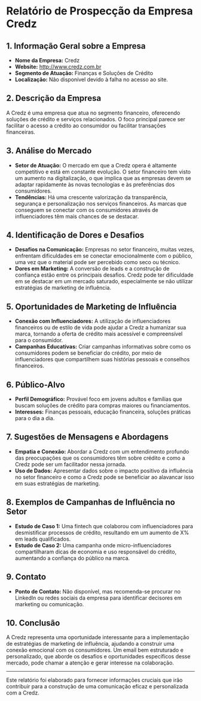 # Relatório de Prospecção da Empresa Credz

## 1. Informação Geral sobre a Empresa
- **Nome da Empresa:** Credz
- **Website:** http://www.credz.com.br
- **Segmento de Atuação:** Finanças e Soluções de Crédito
- **Localização:** Não disponível devido à falha no acesso ao site.

## 2. Descrição da Empresa
A Credz é uma empresa que atua no segmento financeiro, oferecendo soluções de crédito e serviços relacionados. O foco principal parece ser facilitar o acesso a crédito ao consumidor ou facilitar transações financeiras.

## 3. Análise do Mercado
- **Setor de Atuação:** O mercado em que a Credz opera é altamente competitivo e está em constante evolução. O setor financeiro tem visto um aumento na digitalização, o que implica que as empresas devem se adaptar rapidamente às novas tecnologias e às preferências dos consumidores.
- **Tendências:** Há uma crescente valorização da transparência, segurança e personalização nos serviços financeiros. As marcas que conseguem se conectar com os consumidores através de influenciadores têm mais chances de se destacar.

## 4. Identificação de Dores e Desafios
- **Desafios na Comunicação:** Empresas no setor financeiro, muitas vezes, enfrentam dificuldades em se conectar emocionalmente com o público, uma vez que o material pode ser percebido como seco ou técnico.
- **Dores em Marketing:** A conversão de leads e a construção de confiança estão entre os principais desafios. Credz pode ter dificuldade em se destacar em um mercado saturado, especialmente se não utilizar estratégias de marketing de influência.

## 5. Oportunidades de Marketing de Influência
- **Conexão com Influenciadores:** A utilização de influenciadores financeiros ou de estilo de vida pode ajudar a Credz a humanizar sua marca, tornando a oferta de crédito mais acessível e compreensível para o consumidor.
- **Campanhas Educativas:** Criar campanhas informativas sobre como os consumidores podem se beneficiar do crédito, por meio de influenciadores que compartilhem suas histórias pessoais e conselhos financeiros.

## 6. Público-Alvo
- **Perfil Demográfico:** Provável foco em jovens adultos e famílias que buscam soluções de crédito para compras maiores ou financiamentos.
- **Interesses:** Finanças pessoais, educação financeira, soluções práticas para o dia a dia.

## 7. Sugestões de Mensagens e Abordagens
- **Empatia e Conexão:** Abordar a Credz com um entendimento profundo das preocupações que os consumidores têm sobre crédito e como a Credz pode ser um facilitador nessa jornada.
- **Uso de Dados:** Apresentar dados sobre o impacto positivo da influência no setor financeiro e como a Credz pode se beneficiar ao alavancar isso em suas estratégias de marketing.

## 8. Exemplos de Campanhas de Influência no Setor
- **Estudo de Caso 1:** Uma fintech que colaborou com influenciadores para desmistificar processos de crédito, resultando em um aumento de X% em leads qualificados.
- **Estudo de Caso 2:** Uma campanha onde micro-influenciadores compartilharam dicas de economia e uso responsável do crédito, aumentando a confiança do público na marca.

## 9. Contato
- **Ponto de Contato:** Não disponível, mas recomenda-se procurar no LinkedIn ou redes sociais da empresa para identificar decisores em marketing ou comunicação.

## 10. Conclusão
A Credz representa uma oportunidade interessante para a implementação de estratégias de marketing de influência, ajudando a construir uma conexão emocional com os consumidores. Um email bem estruturado e personalizado, que aborde os desafios e oportunidades específicos desse mercado, pode chamar a atenção e gerar interesse na colaboração. 

--- 

Este relatório foi elaborado para fornecer informações cruciais que irão contribuir para a construção de uma comunicação eficaz e personalizada com a Credz.
